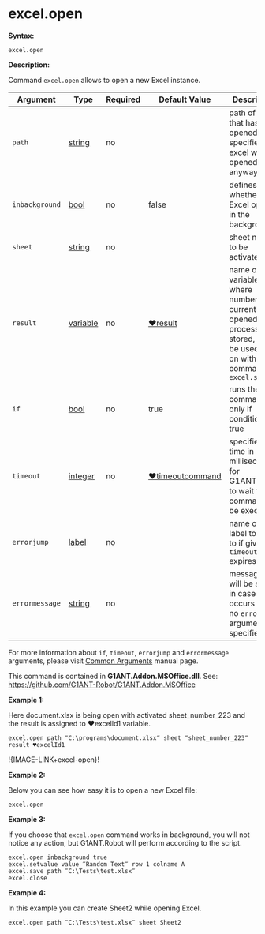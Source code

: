 # excel.open

**Syntax:**

```G1ANT
excel.open

```

**Description:**

Command `excel.open` allows to open a new Excel instance.

| Argument | Type | Required | Default Value | Description |
| -------- | ---- | -------- | ------------- | ----------- |
|`path`| [string](https://github.com/G1ANT-Robot/G1ANT.Manual/blob/master/G1ANT-Language/Structures/bool.md) | no |  | path of a file that has to be opened, if not specified, excel will be opened anyway |
|`inbackground`| [bool](https://github.com/G1ANT-Robot/G1ANT.Manual/blob/master/G1ANT-Language/Structures/bool.md) | no | false | defines whether Excel opens in the background  |
|`sheet`| [string](https://github.com/G1ANT-Robot/G1ANT.Manual/blob/master/G1ANT-Language/Structures/bool.md) | no |  | sheet name to be activated |
|`result`| [variable](https://github.com/G1ANT-Robot/G1ANT.Manual/blob/master/G1ANT-Language/Special-Characters/variable.md) | no | [♥result](https://github.com/G1ANT-Robot/G1ANT.Manual/blob/master/G1ANT-Language/Common-Arguments.md)  | name of variable where number of currently opened Excel processes is stored, it can be used later on with command `excel.switch` |
|`if`| [bool](https://github.com/G1ANT-Robot/G1ANT.Manual/blob/master/G1ANT-Language/Structures/bool.md) | no | true | runs the command only if condition is true |
|`timeout`| [integer](https://github.com/G1ANT-Robot/G1ANT.Manual/blob/master/G1ANT-Language/Structures/bool.md) | no | [♥timeoutcommand](https://github.com/G1ANT-Robot/G1ANT.Manual/blob/master/G1ANT-Language/Variables/Special-Variables.md)  | specifies time in milliseconds for G1ANT.Robot to wait for the command to be executed |
|`errorjump`| [label](https://github.com/G1ANT-Robot/G1ANT.Manual/blob/master/G1ANT-Language/Structures/bool.md) | no |  | name of the label to jump to if given `timeout` expires |
|`errormessage`| [string](https://github.com/G1ANT-Robot/G1ANT.Manual/blob/master/G1ANT-Language/Structures/bool.md) | no |  | message that will be shown in case error occurs and no `errorjump` argument is specified |

For more information about `if`, `timeout`, `errorjump` and `errormessage` arguments, please visit [Common Arguments](https://github.com/G1ANT-Robot/G1ANT.Manual/blob/master/G1ANT-Language/Common-Arguments.md)  manual page.

This command is contained in **G1ANT.Addon.MSOffice.dll**.
See: https://github.com/G1ANT-Robot/G1ANT.Addon.MSOffice

**Example 1:**

Here document.xlsx is being open with activated sheet_number_223 and the result is assigned to ♥excelId1 variable.

```G1ANT
excel.open path ‴C:\programs\document.xlsx‴ sheet ‴sheet_number_223‴ result ♥excelId1 

```

!{IMAGE-LINK+excel-open}! 

**Example 2:**

Below you can see how easy it is to open a new Excel file:

```G1ANT
excel.open

```

**Example 3:**

If you choose that `excel.open` command works in background, you will not notice any action, but G1ANT.Robot will perform according to the script.

```G1ANT
excel.open inbackground true
excel.setvalue value ‴Random Text‴ row 1 colname A
excel.save path ‴C:\Tests\test.xlsx‴
excel.close 

```

**Example 4:**

In this example you can create Sheet2 while opening Excel.

```G1ANT
excel.open path ‴C:\Tests\test.xlsx‴ sheet Sheet2

```